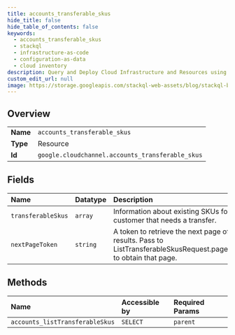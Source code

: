 ```yaml
---
title: accounts_transferable_skus
hide_title: false
hide_table_of_contents: false
keywords:
  - accounts_transferable_skus
  - stackql
  - infrastructure-as-code
  - configuration-as-data
  - cloud inventory
description: Query and Deploy Cloud Infrastructure and Resources using SQL
custom_edit_url: null
image: https://storage.googleapis.com/stackql-web-assets/blog/stackql-blog-post-featured-image.png
---
```

  
    

## Overview
<table><tbody>
<tr><td><b>Name</b></td><td><code>accounts_transferable_skus</code></td></tr>
<tr><td><b>Type</b></td><td>Resource</td></tr>
<tr><td><b>Id</b></td><td><code>google.cloudchannel.accounts_transferable_skus</code></td></tr>
</tbody></table>

## Fields
| Name | Datatype | Description |
|:-----|:---------|:------------|
| `transferableSkus` | `array` | Information about existing SKUs for a customer that needs a transfer. |
| `nextPageToken` | `string` | A token to retrieve the next page of results. Pass to ListTransferableSkusRequest.page_token to obtain that page. |
## Methods
| Name | Accessible by | Required Params |
|:-----|:--------------|:----------------|
| `accounts_listTransferableSkus` | `SELECT` | `parent` |
